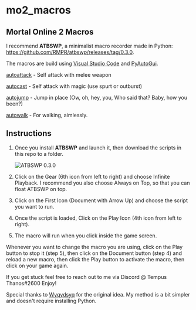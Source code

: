 # mo2_macros
## Mortal Online 2 Macros


I recommend **ATBSWP**, a minimalist macro recorder made in Python: https://github.com/RMPR/atbswp/releases/tag/0.3.0.

The macros are build using [Visual Studio Code](https://code.visualstudio.com/download) and [PyAutoGui](https://pyautogui.readthedocs.io/en/latest/keyboard.html#keyboard-keys).

[autoattack](https://github.com/tempusthales/mo2_macros/blob/main/autoattack) - Self attack with melee weapon

[autocast](https://github.com/tempusthales/mo2_macros/blob/main/autocast) - Self attack with magic (use spurt or outburst)

[autojump](https://github.com/tempusthales/mo2_macros/blob/main/autojump) - Jump in place (Ow, oh, hey, you, Who said that? Baby, how you been?)

[autowalk](https://github.com/tempusthales/mo2_macros/blob/main/autowalk) - For walking, aimlessly.


## Instructions

1. Once you install **ATBSWP** and launch it, then download the scripts in this repo to a folder.
   
   ![ATBSWP 0.3.0](https://i.imgur.com/WL43U9M.png)
   
3. Click on the Gear (6th icon from left to right) and choose Infinite Playback. I recommend you also choose Always on Top, so that you can float ATBSWP on top.
4. Click on the First Icon (Document with Arrow Up) and choose the script you want to run.
5. Once the script is loaded, Click on the Play Icon (4th icon from left to right).
6. The macro will run when you click inside the game screen.

Whenever you want to change the macro you are using, click on the Play button to stop it (step 5), then click on the Document button (step 4) and reload a new macro, then click the Play button to activate the macro, then click on your game again.

If you get stuck feel free to reach out to me via Discord @ Tempus Thanos#2600 Enjoy! 

Special thanks to [Wyqydsyq](https://github.com/wyqydsyq/mortal-macros) for the original idea.  My method is a bit simpler and doesn't require installing Python.
